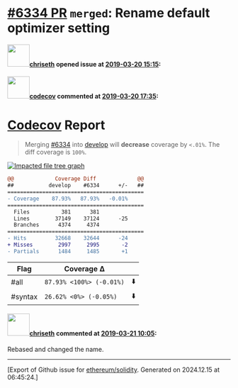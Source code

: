 # [\#6334 PR](https://github.com/ethereum/solidity/pull/6334) `merged`: Rename default optimizer setting

#### <img src="https://avatars.githubusercontent.com/u/9073706?v=4" width="50">[chriseth](https://github.com/chriseth) opened issue at [2019-03-20 15:15](https://github.com/ethereum/solidity/pull/6334):



#### <img src="https://avatars.githubusercontent.com/in/254?v=4" width="50">[codecov](https://github.com/apps/codecov) commented at [2019-03-20 17:35](https://github.com/ethereum/solidity/pull/6334#issuecomment-474948574):

# [Codecov](https://codecov.io/gh/ethereum/solidity/pull/6334?src=pr&el=h1) Report
> Merging [#6334](https://codecov.io/gh/ethereum/solidity/pull/6334?src=pr&el=desc) into [develop](https://codecov.io/gh/ethereum/solidity/commit/51ae865b96f068967135ca1e3e0bb6c88d3e66c6?src=pr&el=desc) will **decrease** coverage by `<.01%`.
> The diff coverage is `100%`.

[![Impacted file tree graph](https://codecov.io/gh/ethereum/solidity/pull/6334/graphs/tree.svg?width=650&token=87PGzVEwU0&height=150&src=pr)](https://codecov.io/gh/ethereum/solidity/pull/6334?src=pr&el=tree)

```diff
@@             Coverage Diff             @@
##           develop    #6334      +/-   ##
===========================================
- Coverage    87.93%   87.93%   -0.01%     
===========================================
  Files          381      381              
  Lines        37149    37124      -25     
  Branches      4374     4374              
===========================================
- Hits         32668    32644      -24     
+ Misses        2997     2995       -2     
- Partials      1484     1485       +1
```

| Flag | Coverage Δ | |
|---|---|---|
| #all | `87.93% <100%> (-0.01%)` | :arrow_down: |
| #syntax | `26.62% <0%> (-0.05%)` | :arrow_down: |

#### <img src="https://avatars.githubusercontent.com/u/9073706?v=4" width="50">[chriseth](https://github.com/chriseth) commented at [2019-03-21 10:05](https://github.com/ethereum/solidity/pull/6334#issuecomment-475171198):

Rebased and changed the name.


-------------------------------------------------------------------------------



[Export of Github issue for [ethereum/solidity](https://github.com/ethereum/solidity). Generated on 2024.12.15 at 06:45:24.]
